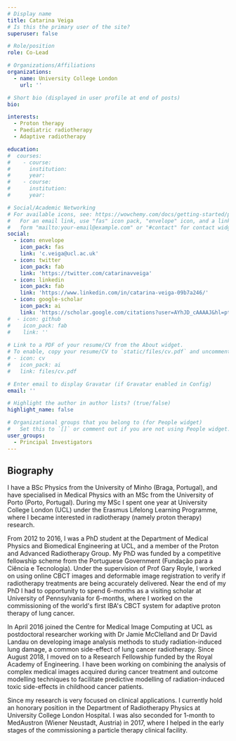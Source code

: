 ```yaml
---
# Display name
title: Catarina Veiga
# Is this the primary user of the site?
superuser: false

# Role/position
role: Co-Lead

# Organizations/Affiliations
organizations:
  - name: University College London
    url: ''

# Short bio (displayed in user profile at end of posts)
bio: 

interests:
  - Proton therapy
  - Paediatric radiotherapy
  - Adaptive radiotherapy

education:
#  courses:
#    - course: 
#      institution: 
#      year: 
#    - course: 
#      institution: 
#      year: 

# Social/Academic Networking
# For available icons, see: https://wowchemy.com/docs/getting-started/page-builder/#icons
#   For an email link, use "fas" icon pack, "envelope" icon, and a link in the
#   form "mailto:your-email@example.com" or "#contact" for contact widget.
social:
  - icon: envelope
    icon_pack: fas
    link: 'c.veiga@ucl.ac.uk'
  - icon: twitter
    icon_pack: fab
    link: 'https://twitter.com/catarinavveiga'
  - icon: linkedin
    icon_pack: fab
    link: 'https://www.linkedin.com/in/catarina-veiga-09b7a246/'
  - icon: google-scholar
    icon_pack: ai
    link: 'https://scholar.google.com/citations?user=AYhJD_cAAAAJ&hl=pt-PT'
#  - icon: github
#    icon_pack: fab
#    link: ''
    
# Link to a PDF of your resume/CV from the About widget.
# To enable, copy your resume/CV to `static/files/cv.pdf` and uncomment the lines below.
# - icon: cv
#   icon_pack: ai
#   link: files/cv.pdf

# Enter email to display Gravatar (if Gravatar enabled in Config)
email: ''

# Highlight the author in author lists? (true/false)
highlight_name: false

# Organizational groups that you belong to (for People widget)
#   Set this to `[]` or comment out if you are not using People widget.
user_groups:
  - Principal Investigators
---
```


## Biography

I have a BSc Physics from the University of Minho (Braga, Portugal), and have specialised in Medical Physics with an MSc from the University of Porto (Porto, Portugal). During my MSc I spent one year at University College London (UCL) under the Erasmus Lifelong Learning Programme, where I became interested in radiotherapy (namely proton therapy) research. 

From 2012 to 2016, I was a PhD student at the Department of Medical Physics and Biomedical Engineering at UCL, and a member of the Proton and Advanced Radiotherapy Group. My PhD was funded by a competitive fellowship scheme from the Portuguese Government (Fundação para a Ciência e Tecnologia). Under the supervision of Prof Gary Royle, I worked on using online CBCT images and deformable image registration to verify if radiotherapy treatments are being accurately delivered. Near the end of my PhD I had to opportunity to spend 6-months as a visiting scholar at University of Pennsylvania for 6-months, where I worked on the commissioning of the world's first IBA's CBCT system for adaptive proton therapy of lung cancer. 

In April 2016 joined the Centre for Medical Image Computing at UCL as postdoctoral researcher working with Dr Jamie McClelland and Dr David Landau on developing image analysis methods to study radiation-induced lung damage, a common side-effect of lung cancer radiotherapy. Since August 2018, I moved on to a Research Fellowship funded by the Royal Academy of Engineering. I have been working on combining the analysis of complex medical images acquired during cancer treatment and outcome modelling techniques to facilitate predictive modelling of radiation-induced toxic side-effects in childhood cancer patients.

Since my research is very focused on clinical applications. I currently hold an honorary  position in the Department of Radiotherapy Physics at University College London Hospital. I was also seconded for 1-month to MedAustron (Wiener Neustadt, Austria) in 2017, where I helped in the early stages of the commissioning a particle therapy clinical facility. 
